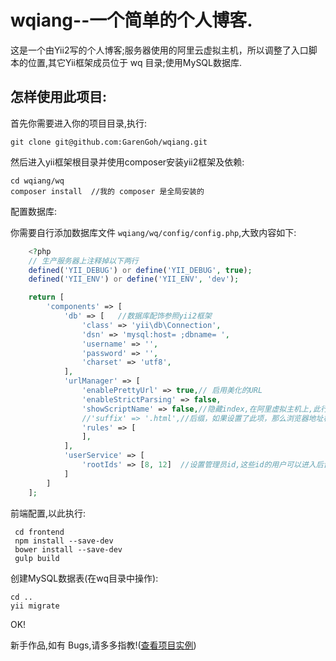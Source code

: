 wqiang--一个简单的个人博客.
=========================

这是一个由Yii2写的个人博客;服务器使用的阿里云虚拟主机，所以调整了入口脚本的位置,其它Yii框架成员位于 wq 目录;使用MySQL数据库.


怎样使用此项目:
-------------

首先你需要进入你的项目目录,执行:

    git clone git@github.com:GarenGoh/wqiang.git

然后进入yii框架根目录并使用composer安装yii2框架及依赖:

    cd wqiang/wq
    composer install  //我的 composer 是全局安装的

配置数据库:

你需要自行添加数据库文件 `wqiang/wq/config/config.php`,大致内容如下:

```php
    <?php
    // 生产服务器上注释掉以下两行
    defined('YII_DEBUG') or define('YII_DEBUG', true);
    defined('YII_ENV') or define('YII_ENV', 'dev');

    return [
        'components' => [
            'db' => [   //数据库配饰参照yii2框架
                'class' => 'yii\db\Connection',
                'dsn' => 'mysql:host= ;dbname= ',
                'username' => '',
                'password' => '',
                'charset' => 'utf8',
            ],
            'urlManager' => [
                'enablePrettyUrl' => true,// 启用美化的URL
                'enableStrictParsing' => false,
                'showScriptName' => false,//隐藏index,在阿里虚拟主机上,此行应该被注释掉.
                //'suffix' => '.html',//后缀，如果设置了此项，那么浏览器地址栏就必须带上.html后缀，否则会报404错误
                'rules' => [
                ],
            ],
            'userService' => [
                'rootIds' => [8, 12]  //设置管理员id,这些id的用户可以进入后台.
            ]
        ]
    ];
```
前端配置,以此执行:

     cd frontend
     npm install --save-dev
     bower install --save-dev
     gulp build

创建MySQL数据表(在wq目录中操作):

    cd ..
    yii migrate

OK!

新手作品,如有 Bugs,请多多指教!([查看项目实例](http://www.wqiang.net))
